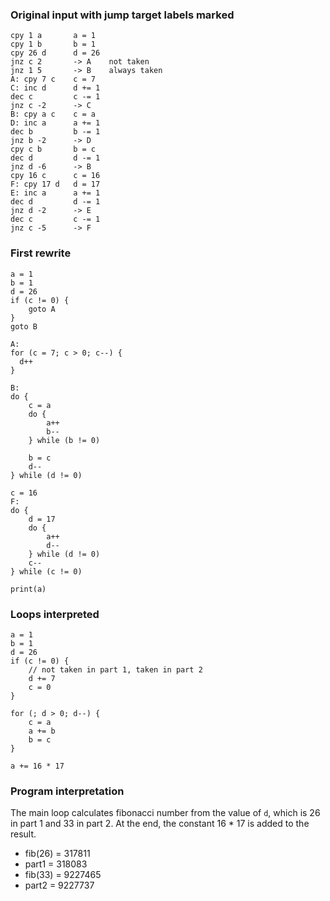 ### Original input with jump target labels marked

```
cpy 1 a       a = 1
cpy 1 b       b = 1
cpy 26 d      d = 26
jnz c 2       -> A    not taken
jnz 1 5       -> B    always taken
A: cpy 7 c    c = 7
C: inc d      d += 1
dec c         c -= 1
jnz c -2      -> C
B: cpy a c    c = a
D: inc a      a += 1
dec b         b -= 1
jnz b -2      -> D
cpy c b       b = c
dec d         d -= 1
jnz d -6      -> B
cpy 16 c      c = 16
F: cpy 17 d   d = 17
E: inc a      a += 1
dec d         d -= 1
jnz d -2      -> E
dec c         c -= 1
jnz c -5      -> F
```


### First rewrite

```
a = 1
b = 1
d = 26
if (c != 0) {
    goto A
}
goto B

A:
for (c = 7; c > 0; c--) {
  d++
}

B:
do {
    c = a
    do {
        a++
        b--
    } while (b != 0)

    b = c
    d--
} while (d != 0)

c = 16
F:
do {
    d = 17
    do {
        a++
        d--
    } while (d != 0)
    c--
} while (c != 0)

print(a)
```

### Loops interpreted

```
a = 1
b = 1
d = 26
if (c != 0) {
    // not taken in part 1, taken in part 2
    d += 7
    c = 0
}

for (; d > 0; d--) {
    c = a
    a += b
    b = c
}

a += 16 * 17
```

### Program interpretation
The main loop calculates fibonacci number from the value of `d`, which is 26 in part 1 and 33 in part 2. At the end, the constant 16 * 17 is added to the result.

* fib(26) = 317811
* part1 = 318083
* fib(33) = 9227465
* part2 = 9227737
